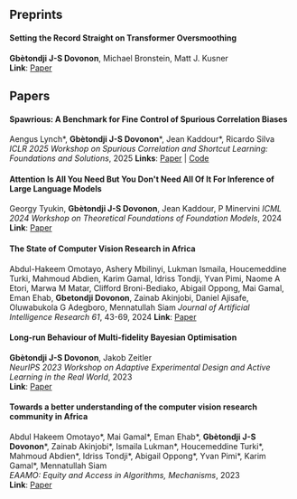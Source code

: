 ## Preprints

#### Setting the Record Straight on Transformer Oversmoothing  
**Gbètondji J-S Dovonon**, Michael Bronstein, Matt J. Kusner  
**Link**: [Paper](https://arxiv.org/pdf/2401.04301.pdf)


## Papers

#### Spawrious: A Benchmark for Fine Control of Spurious Correlation Biases  
Aengus Lynch\*, **Gbètondji J-S Dovonon**\*, Jean Kaddour\*, Ricardo Silva  
*ICLR 2025 Workshop on Spurious Correlation and Shortcut Learning: Foundations and Solutions*, 2025
**Links**: [Paper](https://arxiv.org/pdf/2303.05470.pdf) \| [Code](https://github.com/aengusl/spawrious)

#### Attention Is All You Need But You Don't Need All Of It For Inference of Large Language Models
Georgy Tyukin, **Gbètondji J-S Dovonon**, Jean Kaddour, P Minervini
*ICML 2024 Workshop on Theoretical Foundations of Foundation Models*, 2024
**Link**: [Paper](https://arxiv.org/pdf/2407.15516)

#### The State of Computer Vision Research in Africa
Abdul-Hakeem Omotayo, Ashery Mbilinyi, Lukman Ismaila, Houcemeddine Turki, Mahmoud Abdien, Karim Gamal, Idriss Tondji, Yvan Pimi, Naome A Etori, Marwa M Matar, Clifford Broni-Bediako, Abigail Oppong, Mai Gamal, Eman Ehab, **Gbetondji Dovonon**, Zainab Akinjobi, Daniel Ajisafe, Oluwabukola G Adegboro, Mennatullah Siam
*Journal of Artificial Intelligence Research 61*, 43-69, 2024
**Link**: [Paper](https://www.jair.org/index.php/jair/article/view/16653/27081)

#### Long-run Behaviour of Multi-fidelity Bayesian Optimisation  
**Gbètondji J-S Dovonon**, Jakob Zeitler  
*NeurIPS 2023 Workshop on Adaptive Experimental Design and Active Learning in the Real World*, 2023  
**Link**: [Paper](https://arxiv.org/pdf/2312.12633.pdf)

#### Towards a better understanding of the computer vision research community in Africa  
Abdul Hakeem Omotayo\*, Mai Gamal\*, Eman Ehab\*, **Gbètondji J-S Dovonon**\*, Zainab Akinjobi\*, Ismaila Lukman\*, Houcemeddine Turki\*, Mahmoud Abdien\*, Idriss Tondji\*, Abigail Oppong\*, Yvan Pimi\*, Karim Gamal\*, Mennatullah Siam  
*EAAMO: Equity and Access in Algorithms, Mechanisms*, 2023  
**Link**: [Paper](https://arxiv.org/pdf/2305.06773.pdf)
